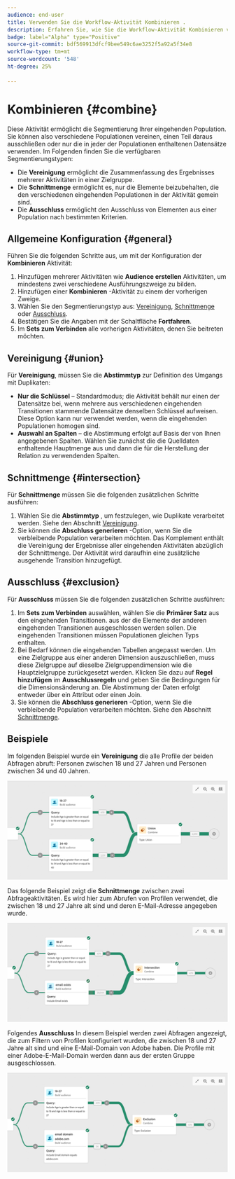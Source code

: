 ```yaml
---
audience: end-user
title: Verwenden Sie die Workflow-Aktivität Kombinieren .
description: Erfahren Sie, wie Sie die Workflow-Aktivität Kombinieren verwenden.
badge: label="Alpha" type="Positive"
source-git-commit: bdf569913dfcf9bee549c6ae3252f5a92a5f34e8
workflow-type: tm+mt
source-wordcount: '548'
ht-degree: 25%

---
```



# Kombinieren {#combine}

Diese Aktivität ermöglicht die Segmentierung Ihrer eingehenden Population. Sie können also verschiedene Populationen vereinen, einen Teil daraus ausschließen oder nur die in jeder der Populationen enthaltenen Datensätze verwenden. Im Folgenden finden Sie die verfügbaren Segmentierungstypen:

<!--
The **Combine** activity can be placed after any other activity, but not at the beginning of the workflow. Any activity can be placed after the **Combine**.
-->

* Die **Vereinigung** ermöglicht die Zusammenfassung des Ergebnisses mehrerer Aktivitäten in einer Zielgruppe.
* Die **Schnittmenge** ermöglicht es, nur die Elemente beizubehalten, die den verschiedenen eingehenden Populationen in der Aktivität gemein sind.
* Die **Ausschluss** ermöglicht den Ausschluss von Elementen aus einer Population nach bestimmten Kriterien.

## Allgemeine Konfiguration {#general}

Führen Sie die folgenden Schritte aus, um mit der Konfiguration der **Kombinieren** Aktivität:

1. Hinzufügen mehrerer Aktivitäten wie **Audience erstellen** Aktivitäten, um mindestens zwei verschiedene Ausführungszweige zu bilden.
1. Hinzufügen einer **Kombinieren** -Aktivität zu einem der vorherigen Zweige.
1. Wählen Sie den Segmentierungstyp aus: [Vereinigung](#union), [Schnittmenge](#intersection) oder [Ausschluss](#exclusion).
1. Bestätigen Sie die Angaben mit der Schaltfläche **Fortfahren**.
1. Im **Sets zum Verbinden** alle vorherigen Aktivitäten, denen Sie beitreten möchten.

## Vereinigung {#union}

Für **Vereinigung**, müssen Sie die **Abstimmtyp** zur Definition des Umgangs mit Duplikaten:

* **Nur die Schlüssel** – Standardmodus; die Aktivität behält nur einen der Datensätze bei, wenn mehrere aus verschiedenen eingehenden Transitionen stammende Datensätze denselben Schlüssel aufweisen. Diese Option kann nur verwendet werden, wenn die eingehenden Populationen homogen sind.
* **Auswahl an Spalten** – die Abstimmung erfolgt auf Basis der von Ihnen angegebenen Spalten. Wählen Sie zunächst die die Quelldaten enthaltende Hauptmenge aus und dann die für die Herstellung der Relation zu verwendenden Spalten.

## Schnittmenge {#intersection}

Für **Schnittmenge** müssen Sie die folgenden zusätzlichen Schritte ausführen:

1. Wählen Sie die **Abstimmtyp** , um festzulegen, wie Duplikate verarbeitet werden. Siehe den Abschnitt [Vereinigung](#union).
1. Sie können die **Abschluss generieren** -Option, wenn Sie die verbleibende Population verarbeiten möchten. Das Komplement enthält die Vereinigung der Ergebnisse aller eingehenden Aktivitäten abzüglich der Schnittmenge. Der Aktivität wird daraufhin eine zusätzliche ausgehende Transition hinzugefügt.

## Ausschluss {#exclusion}

Für **Ausschluss** müssen Sie die folgenden zusätzlichen Schritte ausführen:

1. Im **Sets zum Verbinden** auswählen, wählen Sie die **Primärer Satz** aus den eingehenden Transitionen. aus der die Elemente der anderen eingehenden Transitionen ausgeschlossen werden sollen. Die eingehenden Transitionen müssen Populationen gleichen Typs enthalten.
1. Bei Bedarf können die eingehenden Tabellen angepasst werden. Um eine Zielgruppe aus einer anderen Dimension auszuschließen, muss diese Zielgruppe auf dieselbe Zielgruppendimension wie die Hauptzielgruppe zurückgesetzt werden. Klicken Sie dazu auf **Regel hinzufügen** im **Ausschlussregeln** und geben Sie die Bedingungen für die Dimensionsänderung an. Die Abstimmung der Daten erfolgt entweder über ein Attribut oder einen Join.
1. Sie können die **Abschluss generieren** -Option, wenn Sie die verbleibende Population verarbeiten möchten. Siehe den Abschnitt [Schnittmenge](#intersection).

## Beispiele

Im folgenden Beispiel wurde ein **Vereinigung** die alle Profile der beiden Abfragen abruft: Personen zwischen 18 und 27 Jahren und Personen zwischen 34 und 40 Jahren.

![](../assets/workflow-union-example.png)

Das folgende Beispiel zeigt die **Schnittmenge** zwischen zwei Abfrageaktivitäten. Es wird hier zum Abrufen von Profilen verwendet, die zwischen 18 und 27 Jahre alt sind und deren E-Mail-Adresse angegeben wurde.

![](../assets/workflow-intersection-example.png)

Folgendes **Ausschluss** In diesem Beispiel werden zwei Abfragen angezeigt, die zum Filtern von Profilen konfiguriert wurden, die zwischen 18 und 27 Jahre alt sind und eine E-Mail-Domain von Adobe haben. Die Profile mit einer Adobe-E-Mail-Domain werden dann aus der ersten Gruppe ausgeschlossen.

![](../assets/workflow-exclusion-example.png)





